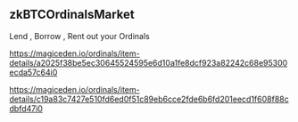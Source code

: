 ## zkBTCOrdinalsMarket

Lend , Borrow , Rent out your Ordinals


https://magiceden.io/ordinals/item-details/a2025f38be5ec30645524595e6d10a1fe8dcf923a82242c68e95300ecda57c64i0

https://magiceden.io/ordinals/item-details/c19a83c7427e510fd6ed0f51c89eb6cce2fde6b6fd201eecd1f608f88cdbfd47i0

